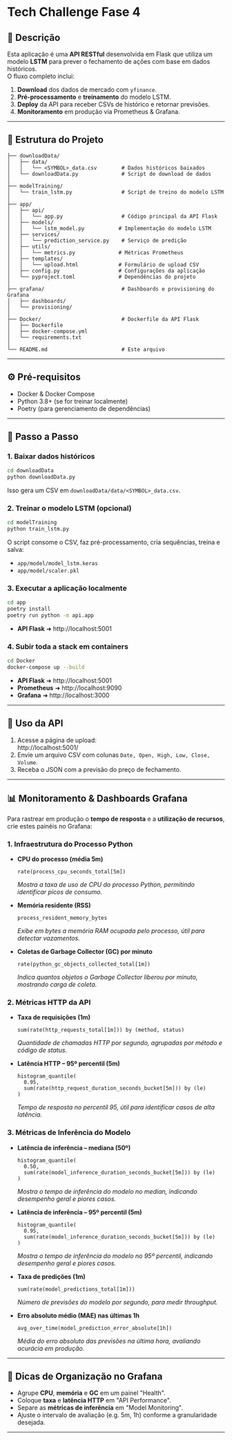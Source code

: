 # Tech Challenge Fase 4

## 📖 Descrição
Esta aplicação é uma **API RESTful** desenvolvida em Flask que utiliza um modelo **LSTM** para prever o fechamento de ações com base em dados históricos.  
O fluxo completo inclui:  
1. **Download** dos dados de mercado com `yfinance`.  
2. **Pré-processamento** e **treinamento** do modelo LSTM.  
3. **Deploy** da API para receber CSVs de histórico e retornar previsões.  
4. **Monitoramento** em produção via Prometheus & Grafana.

---

## 📂 Estrutura do Projeto

```text
├── downloadData/
│   ├── data/
│   │   └── <SYMBOL>_data.csv        # Dados históricos baixados
│   └── downloadData.py              # Script de download de dados
│
├── modelTraining/
│   └── train_lstm.py                # Script de treino do modelo LSTM
│
├── app/
│   ├── api/
│   │   └── app.py                   # Código principal da API Flask
│   ├── models/
│   │   └── lstm_model.py           # Implementação do modelo LSTM
│   ├── services/
│   │   └── prediction_service.py    # Serviço de predição
│   ├── utils/
│   │   └── metrics.py              # Métricas Prometheus
│   ├── templates/
│   │   └── upload.html             # Formulário de upload CSV
│   ├── config.py                   # Configurações da aplicação
│   └── pyproject.toml              # Dependências do projeto
│
├── grafana/                         # Dashboards e provisioning do Grafana
│   ├── dashboards/
│   └── provisioning/
│
├── Docker/                          # Dockerfile da API Flask
│   ├── Dockerfile
│   ├── docker-compose.yml
│   └── requirements.txt
│
└── README.md                        # Este arquivo
```

---

## ⚙️ Pré-requisitos
- Docker & Docker Compose  
- Python 3.8+ (se for treinar localmente)
- Poetry (para gerenciamento de dependências)

---

## 🚀 Passo a Passo

### 1. Baixar dados históricos
```bash
cd downloadData
python downloadData.py
```
Isso gera um CSV em `downloadData/data/<SYMBOL>_data.csv`.

### 2. Treinar o modelo LSTM (opcional)
```bash
cd modelTraining
python train_lstm.py
```
O script consome o CSV, faz pré-processamento, cria sequências, treina e salva:
- `app/model/model_lstm.keras`  
- `app/model/scaler.pkl`

### 3. Executar a aplicação localmente
```bash
cd app
poetry install
poetry run python -m api.app
```
- **API Flask** ➜ http://localhost:5001

### 4. Subir toda a stack em containers
```bash
cd Docker
docker-compose up --build
```
- **API Flask** ➜ http://localhost:5001  
- **Prometheus** ➜ http://localhost:9090  
- **Grafana** ➜ http://localhost:3000  

---

## 📡 Uso da API

1. Acesse a página de upload:  
   http://localhost:5001/  
2. Envie um arquivo CSV com colunas `Date, Open, High, Low, Close, Volume`.  
3. Receba o JSON com a previsão do preço de fechamento.

---

## 📊 Monitoramento & Dashboards Grafana

Para rastrear em produção o **tempo de resposta** e a **utilização de recursos**, crie estes painéis no Grafana:

### 1. Infraestrutura do Processo Python
- **CPU do processo (média 5m)**
  ```promql
  rate(process_cpu_seconds_total[5m])
  ```

   *Mostra a taxa de uso de CPU do processo Python, permitindo identificar picos de consumo.*

- **Memória residente (RSS)**
  ```promql
  process_resident_memory_bytes
  ```

  *Exibe em bytes a memória RAM ocupada pelo processo, útil para detectar vazamentos.*

- **Coletas de Garbage Collector (GC) por minuto**
  ```promql
  rate(python_gc_objects_collected_total[1m])
  ```

  *Indica quantos objetos o Garbage Collector liberou por minuto, mostrando carga de coleta.*

### 2. Métricas HTTP da API
- **Taxa de requisições (1m)**
  ```promql
  sum(rate(http_requests_total[1m])) by (method, status)
  ```

  *Quantidade de chamadas HTTP por segundo, agrupadas por método e código de status.*

- **Latência HTTP – 95º percentil (5m)**
  ```promql
  histogram_quantile(
    0.95,
    sum(rate(http_request_duration_seconds_bucket[5m])) by (le)
  )
  ```

  *Tempo de resposta no percentil 95, útil para identificar casos de alta latência.*

### 3. Métricas de Inferência do Modelo
- **Latência de inferência – mediana (50º)**
  ```promql
  histogram_quantile(
    0.50,
    sum(rate(model_inference_duration_seconds_bucket[5m])) by (le)
  )
  ```

  *Mostra o tempo de inferência do modelo no median, indicando desempenho geral e piores casos.*

- **Latência de inferência – 95º percentil (5m)**
  ```promql
  histogram_quantile(
    0.95,
    sum(rate(model_inference_duration_seconds_bucket[5m])) by (le)
  )
  ```

  *Mostra o tempo de inferência do modelo no 95º percentil, indicando desempenho geral e piores casos.*

- **Taxa de predições (1m)**
  ```promql
  sum(rate(model_predictions_total[1m]))
  ```

  *Número de previsões do modelo por segundo, para medir throughput.*

- **Erro absoluto médio (MAE) nas últimas 1h**
  ```promql
  avg_over_time(model_prediction_error_absolute[1h])
  ```

  *Média do erro absoluto das previsões na última hora, avaliando acurácia em produção.*

---

## 📝 Dicas de Organização no Grafana
- Agrupe **CPU**, **memória** e **GC** em um painel "Health".  
- Coloque **taxa** e **latência HTTP** em "API Performance".  
- Separe as **métricas de inferência** em "Model Monitoring".  
- Ajuste o intervalo de avaliação (e.g. 5m, 1h) conforme a granularidade desejada.

---
